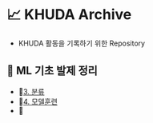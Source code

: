 # 📈 KHUDA Archive
- KHUDA 활동을 기록하기 위한 Repository

## 🤖 ML 기초 발제 정리
- 📁[3. 분류](ML기초발제/3장분류/3장_분류.md)
- 📁[4. 모델훈련](ML기초발제/4장_모델훈련/4장_모델훈련.md)
- 📁
